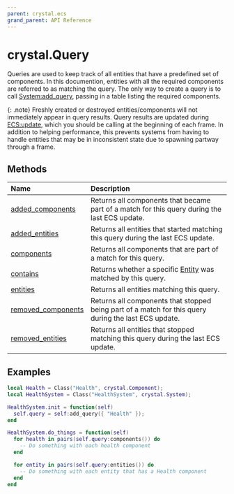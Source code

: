 ```yaml
---
parent: crystal.ecs
grand_parent: API Reference
---
```


# crystal.Query

Queries are used to keep track of all entities that have a predefined set of components. In this documention, entities with all the required components are referred to as matching the query. The only way to create a query is to call [System:add_query](system_add_query), passing in a table listing the required components.

{: .note}
Freshly created or destroyed entities/components will not immediately appear in query results. Query results are updated during [ECS:update](ecs_update), which you should be calling at the beginning of each frame. In addition to helping performance, this prevents systems from having to handle entities that may be in inconsistent state due to spawning partway through a frame.

## Methods

| Name                                           | Description                                                                                          |
| :--------------------------------------------- | :--------------------------------------------------------------------------------------------------- |
| [added_components](query_added_components)     | Returns all components that became part of a match for this query during the last ECS update.        |
| [added_entities](query_added_entities)         | Returns all entities that started matching this query during the last ECS update.                    |
| [components](query_components)                 | Returns all components that are part of a match for this query.                                      |
| [contains](query_contains)                     | Returns whether a specific [Entity](entity) was matched by this query.                               |
| [entities](query_entities)                     | Returns all entities matching this query.                                                            |
| [removed_components](query_removed_components) | Returns all components that stopped being part of a match for this query during the last ECS update. |
| [removed_entities](query_removed_entities)     | Returns all entities that stopped matching this query during the last ECS update.                    |

## Examples

```lua
local Health = Class("Health", crystal.Component);
local HealthSystem = Class("HealthSystem", crystal.System);

HealthSystem.init = function(self)
  self.query = self:add_query({ "Health" });
end

HealthSystem.do_things = function(self)
  for health in pairs(self.query:components()) do
    -- Do something with each health component
  end

  for entity in pairs(self.query:entities()) do
    -- Do something with each entity that has a Health component
  end
end
```
